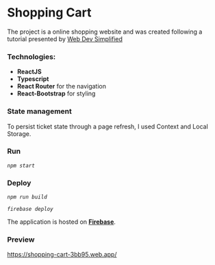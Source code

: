 # Shopping Cart

The project is a online shopping website and was created following a tutorial presented by [Web Dev Simplified](https://www.youtube.com/watch?v=lATafp15HWA&ab_channel=WebDevSimplified)

### Technologies:

- **ReactJS**
- **Typescript**
- **React Router** for the navigation
- **React-Bootstrap** for styling

### State management

To persist ticket state through a page refresh, I used Context and Local Storage.

### Run

_`npm start `_

### Deploy

_`npm run build `_

_`firebase deploy`_

The application is hosted on [**Firebase**](https://shopping-cart-3bb95.web.app/).

### Preview

https://shopping-cart-3bb95.web.app/
